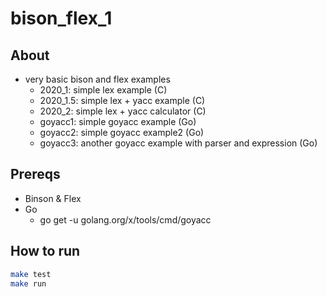 # bison_flex_1

## About

* very basic bison and flex examples
  * 2020_1: simple lex example (C)
  * 2020_1.5: simple lex + yacc example (C)
  * 2020_2: simple lex + yacc calculator (C)
  * goyacc1: simple goyacc example (Go)
  * goyacc2: simple goyacc example2 (Go)
  * goyacc3: another goyacc example with parser and expression (Go)

## Prereqs

* Binson & Flex
* Go
  * go get -u golang.org/x/tools/cmd/goyacc

## How to run

```bash
make test
make run
```
